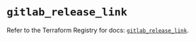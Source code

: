 # `gitlab_release_link`

Refer to the Terraform Registry for docs: [`gitlab_release_link`](https://registry.terraform.io/providers/gitlabhq/gitlab/17.6.1/docs/resources/release_link).
